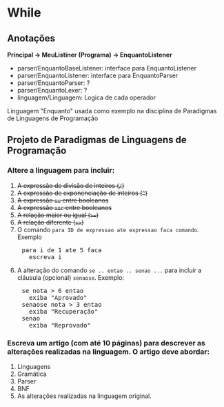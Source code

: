 While
=====

## Anotações
**Principal -> MeuListiner (Programa) -> EnquantoListener**

* parser/EnquantoBaseListener: interface para EnquantoListener
* parser/EnquantoListener: interface para EnquantoParser
* parser/EnquantoParser: ?
* parser/EnquantoLexer: ?
* linguagem/Linguagem: Logica de cada operador


Linguagem "Enquanto" usada como exemplo na disciplina de Paradigmas de Linguagens de Programação


## Projeto de Paradigmas de Linguagens de Programação

### Altere a linguagem para incluir:
1. ~~A expressão de divisão de inteiros (`/`)~~
2. ~~A expressão de exponenciação de inteiros (`^`)~~
3. ~~A expressão `ou` entre booleanos~~
4. ~~A expressão `xor` entre booleanos~~
5. ~~A relação maior ou igual (`>=`)~~
6. ~~A relação diferente (`<>`)~~
5. O comando `para ID de expressao ate expressao faca comando`. Exemplo
<pre>
    para i de 1 ate 5 faca
      escreva i
</pre>
6. A alteração do comando `se .. entao .. senao ...` para incluir a cláusula (opcional) `senaose`. Exemplo:
<pre>
    se nota > 6 entao
      exiba "Aprovado"
    senaose nota > 3 entao
      exiba "Recuperação"
    senao
      exiba "Reprovado"
</pre>

### Escreva um artigo (com até 10 páginas) para descrever as alterações realizadas na linguagem. O artigo deve abordar:
1. Linguagens
2. Gramática
3. Parser
4. BNF
5. As alterações realizadas na linguagem original.
